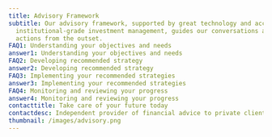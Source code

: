```yaml
---
title: Advisory Framework
subtitle: Our advisory framework, supported by great technology and access to
  institutional-grade investment management, guides our conversations and
  actions from the outset.
FAQ1: Understanding your objectives and needs
answer1: Understanding your objectives and needs
FAQ2: Developing recommended strategy
answer2: Developing recommended strategy
FAQ3: Implementing your recommended strategies
answer3: Implementing your recommended strategies
FAQ4: Monitoring and reviewing your progress
answer4: Monitoring and reviewing your progress
contacttitle: Take care of your future today
contactdesc: Independent provider of financial advice to private clients and their families
thumbnail: /images/advisory.png
---
```

